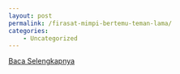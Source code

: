 ```yaml
---
layout: post
permalink: /firasat-mimpi-bertemu-teman-lama/
categories:
    - Uncategorized
---
```


[Baca Selengkapnya](/04)